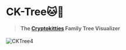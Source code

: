 # CK-Tree🐱🌲

> #### The [Cryptokitties](https://www.cryptokitties.co/) Family Tree Visualizer

![CKTree4](src\assets\CKTree4.gif)